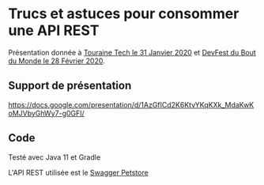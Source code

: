 # Trucs et astuces pour consommer une API REST

Présentation donnée à [Touraine Tech le 31 Janvier 2020](https://touraine.tech/talk/3QQqWeUo8kj2R6AlzJIP)
et [DevFest du Bout du
Monde le 28 Février 2020](https://devfest.duboutdumonde.bzh/sessions/trucs_et_astuces_pour_consommer_une_api_rest/).

## Support de présentation

https://docs.google.com/presentation/d/1AzGfICd2K6KtvYKqKXk_MdaKwKoMJVbyGhWy7-g0GFI/

## Code

Testé avec Java 11 et Gradle

L'API REST utilisée est le [Swagger Petstore](https://github.com/swagger-api/swagger-petstore)
